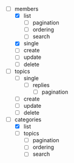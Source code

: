 - [ ] members
  - [x] list
    - [ ] pagination
    - [ ] ordering
    - [ ] search
  - [x] single
  - [ ] create
  - [ ] update
  - [ ] delete
- [ ] topics
  - [ ] single
    - [ ] replies
      - [ ] pagination
  - [ ] create
  - [ ] update
  - [ ] delete
- [ ] categories
  - [x] list
  - [ ] topics
    - [ ] pagination
    - [ ] ordering
    - [ ] search
